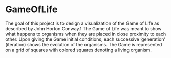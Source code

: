 # GameOfLife

The goal of this project is to design a visualization of the Game of Life as
described by John Horton Conway.1 The Game of Life was meant to show what
happens to organisms when they are placed in close proximity to each other.
Upon giving the Game initial conditions, each successive ‘generation’ (iteration)
shows the evolution of the organisms. The Game is represented on a grid of
squares with colored squares denoting a living organism.
